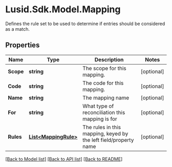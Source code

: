 # Lusid.Sdk.Model.Mapping
Defines the rule set to be used to determine if entries should be considered as a match.

## Properties

Name | Type | Description | Notes
------------ | ------------- | ------------- | -------------
**Scope** | **string** | The scope for this mapping. | [optional] 
**Code** | **string** | The code for this mapping. | [optional] 
**Name** | **string** | The mapping name | [optional] 
**For** | **string** | What type of reconciliation this mapping is for | [optional] 
**Rules** | [**List&lt;MappingRule&gt;**](MappingRule.md) | The rules in this mapping, keyed by the left field/property name | [optional] 

[[Back to Model list]](../README.md#documentation-for-models) [[Back to API list]](../README.md#documentation-for-api-endpoints) [[Back to README]](../README.md)

